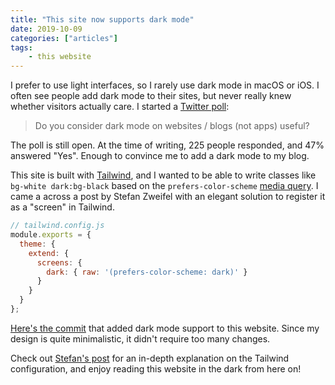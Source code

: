 ```yaml
---
title: "This site now supports dark mode"
date: 2019-10-09
categories: ["articles"]
tags:
    - this website
---
```


I prefer to use light interfaces, so I rarely use dark mode in macOS or iOS. I often see people add dark mode to their sites, but never really knew whether visitors actually care. I started a [Twitter poll](https://twitter.com/sebdedeyne/status/1181936841869713409):

> Do you consider dark mode on websites / blogs (not apps) useful?

The poll is still open. At the time of writing, 225 people responded, and 47% answered "Yes". Enough to convince me to add a dark mode to my blog.

<!--more-->

This site is built with [Tailwind](https://tailwindcss.com), and I wanted to be able to write classes like `bg-white dark:bg-black` based on the `prefers-color-scheme` [media query](https://developer.mozilla.org/en-US/docs/Web/CSS/@media/prefers-color-scheme). I came a across a post by Stefan Zweifel with an elegant solution to register it as a "screen" in Tailwind.

```js
// tailwind.config.js
module.exports = {
  theme: {
    extend: {
      screens: {
        dark: { raw: '(prefers-color-scheme: dark)' }
      }
    }
  }
};
```

[Here's the commit](https://github.com/sebastiandedeyne/sebastiandedeyne.com/commit/44079c3be7d1971ad287267597d89dfeb9dea350) that added dark mode support to this website. Since my design is quite minimalistic, it didn't require too many changes.

Check out [Stefan's post](https://stefanzweifel.io/posts/support-mojave-dark-mode-with-tailwind-css/) for an in-depth explanation on the Tailwind configuration, and enjoy reading this website in the dark from here on!
